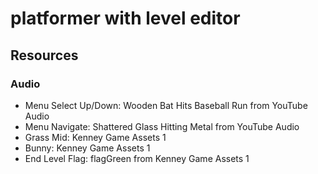 # platformer with level editor

## Resources

### Audio

- Menu Select Up/Down: Wooden Bat Hits Baseball Run from YouTube Audio
- Menu Navigate: Shattered Glass Hitting Metal from YouTube Audio
- Grass Mid: Kenney Game Assets 1
- Bunny: Kenney Game Assets 1
- End Level Flag: flagGreen from Kenney Game Assets 1
